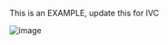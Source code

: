 This is an EXAMPLE, update this for IVC

![image](https://github.com/department-of-veterans-affairs/va.gov-team/assets/92328831/8458e5d0-ab7b-4883-b03f-a3d1a588ffbb)
